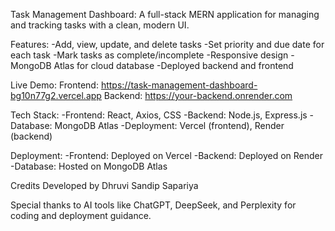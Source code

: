 Task Management Dashboard:
A full-stack MERN application for managing and tracking tasks with a clean, modern UI.

Features:
-Add, view, update, and delete tasks
-Set priority and due date for each task
-Mark tasks as complete/incomplete
-Responsive design
-MongoDB Atlas for cloud database
-Deployed backend and frontend

Live Demo:
Frontend: https://task-management-dashboard-bg10n77g2.vercel.app
Backend: https://your-backend.onrender.com

Tech Stack:
-Frontend: React, Axios, CSS
-Backend: Node.js, Express.js
-Database: MongoDB Atlas
-Deployment: Vercel (frontend), Render (backend)

Deployment:
-Frontend: Deployed on Vercel
-Backend: Deployed on Render
-Database: Hosted on MongoDB Atlas

Credits
Developed by Dhruvi Sandip Sapariya

Special thanks to AI tools like ChatGPT, DeepSeek, and Perplexity for coding and deployment guidance.
